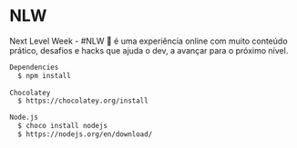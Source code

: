# NLW
Next Level Week - #NLW 🚀 é uma experiência online com muito conteúdo prático, desafios e hacks que ajuda o dev, a avançar para o próximo nível.



```sh
Dependencies
  $ npm install
  
Chocolatey
  $ https://chocolatey.org/install

Node.js
  $ choco install nodejs
  $ https://nodejs.org/en/download/
  
```
